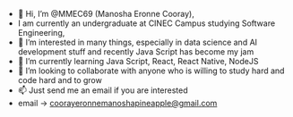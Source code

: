 - 👋 Hi, I’m @MMEC69 (Manosha Eronne Cooray),
- I am currently an undergraduate at CINEC Campus studying Software Engineering,
- 👀 I’m interested in many things, especially in data science and AI development stuff and recently Java Script has become my jam
- 🌱 I’m currently learning Java Script, React, React Native, NodeJS  
- 💞️ I’m looking to collaborate with anyone who is willing to study hard and code hard and to grow
- 📫 Just send me an email if you are interested
- email -> coorayeronnemanoshapineapple@gmail.com

<!---
MMEC69/MMEC69 is a ✨ special ✨ repository because its `README.md` (this file) appears on your GitHub profile.
You can click the Preview link to take a look at your changes.
--->
